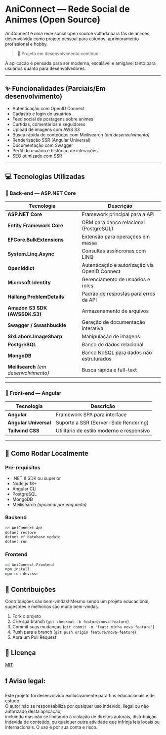 # AniConnect — Rede Social de Animes (Open Source)

AniConnect é uma rede social open source voltada para fãs de animes, desenvolvida como projeto pessoal para estudos, aprimoramento profissional e hobby.

> 🚧 Projeto em desenvolvimento contínuo.

A aplicação é pensada para ser moderna, escalável e amigável tanto para usuários quanto para desenvolvedores.

---

## ✨ Funcionalidades (Parciais/Em desenvolvimento)

- Autenticação com OpenID Connect
- Cadastro e login de usuários
- Feed social de postagens sobre animes
- Curtidas, comentários e seguidores
- Upload de imagens com AWS S3
- Busca rápida de conteúdos com Meilisearch *(em desenvolvimento)*
- Renderização SSR (Angular Universal)
- Documentação com Swagger
- Perfil do usuário e histórico de interações
- SEO otimizado com SSR

---

## 💻 Tecnologias Utilizadas

### 🧠 Back-end — ASP.NET Core

| Tecnologia | Descrição |
|-----------|-----------|
| **ASP.NET Core** | Framework principal para a API |
| **Entity Framework Core** | ORM para banco relacional (PostgreSQL) |
| **EFCore.BulkExtensions** | Extensão para operações em massa |
| **System.Linq.Async** | Consultas assíncronas com LINQ |
| **OpenIddict** | Autenticação e autorização via OpenID Connect |
| **Microsoft Identity** | Gerenciamento de usuários e roles |
| **Hallang ProblemDetails** | Padrão de respostas para erros da API |
| **Amazon S3 SDK (AWSSDK.S3)** | Armazenamento de arquivos |
| **Swagger / Swashbuckle** | Geração de documentação interativa |
| **SixLabors.ImageSharp** | Manipulação de imagens |
| **PostgreSQL** | Banco de dados relacional |
| **MongoDB** | Banco NoSQL para dados não estruturados |
| **Meilisearch** *(em desenvolvimento)* | Busca rápida e full-text |

---

### 🎨 Front-end — Angular

| Tecnologia | Descrição |
|-----------|-----------|
| **Angular** | Framework SPA para interface |
| **Angular Universal** | Suporte a SSR (Server-Side Rendering) |
| **Tailwind CSS** | Utilitário de estilo moderno e responsivo |

---

## 🚀 Como Rodar Localmente
### Pré-requisitos
- .NET 8 SDK ou superior
- Node.js 18+
- Angular CLI
- PostgreSQL
- MongoDB
- Meilisearch *(opcional por enquanto)*

### Backend

```bash
cd AniConnect.Api
dotnet restore
dotnet ef database update
dotnet run
```

### Frontend
```bash
cd AniConnect.Frontend
npm install
npm run dev:ssr
```


## 🤝 Contribuições

Contribuições são bem-vindas! Mesmo sendo um projeto educacional, sugestões e melhorias são muito bem-vindas.

1. Fork o projeto
2. Crie sua branch (`git checkout -b feature/nova-feature`)
3. Commit suas mudanças (`git commit -m 'feat: minha nova feature'`)
4. Push para a branch (`git push origin feature/nova-feature`)
5. Abra um Pull Request

## 📜 Licença
[MIT]()

## ❗ Aviso legal:

Este projeto foi desenvolvido exclusivamente para fins educacionais e de estudo.  
O autor não se responsabiliza por qualquer uso indevido, ilegal ou não autorizado desta aplicação,  
incluindo mas não se limitando à violação de direitos autorais, distribuição indevida de conteúdo, ou qualquer outra atividade que infrinja leis locais ou internacionais.
O uso é por sua conta e risco.
